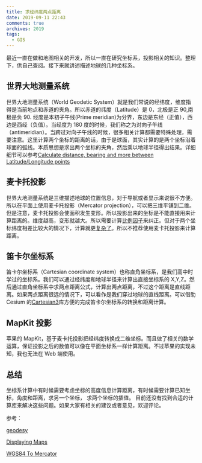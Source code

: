 ```yaml
---
title: 求经纬度两点距离
date: 2019-09-11 22:43
comments: true
archives: 2019
tags:
  - GIS
---
```


最近一直在做和地图相关的开发，所以一直在研究坐标系，投影相关的知识。整理下，供自己查阅。接下来就讲述描述地球的几种坐标系。

## 世界大地测量系统

世界大地测量系统（World Geodetic System）就是我们常说的经纬度，维度指得是当前地点和赤道的夹角。所以赤道的纬度（Latitude）是 0，北极是正 90,南极是负 90.
经度是本初子午线(Prime meridian)为分界，东边是东经（正值），西边是西经（负值）。当经度为 180 度的时候，我们称之为对向子午线（antimeridian）。当跨过对向子午线的时候，很多相关计算都需要特殊处理，需要注意。这里计算两个坐标的距离的话，由于是球面，其实计算的是两个坐标沿着球面的弧线。本质思想是求出两个坐标的夹角，然后乘以地球半径得出结果。详细细节可以参考[Calculate distance, bearing and more between Latitude/Longitude points](http://www.movable-type.co.uk/scripts/latlong.html)

## 麦卡托投影

世界大地测量系统是三维描述地球的位置信息，对于导航或者显示来说很不方便。所以在平面上使用麦卡托投影（Mercator projection），可以把三维平铺到二维。但是注意，麦卡托投影会使面积发生变形。所以投影出来的坐标是不能直接用来计算距离的。维度越高，变形就越大。所以需要计算[比例因子](https://en.wikipedia.org/wiki/Mercator_projection#Scale_factor)来纠正。但对于两个坐标纬度相差比较大的情况下，计算就更[复杂了](https://gis.stackexchange.com/a/93335)。所以不推荐使用麦卡托投影来计算距离。

## 笛卡尔坐标系

笛卡尔坐标系（Cartesian coordinate system）也称直角坐标系，是我们高中时学过的坐标系。我们可以通过经纬度和地球半径来计算出直接坐标系的 X,Y,Z。然后通过直角坐标系中求两点距离公式，计算出两点距离，不过这个距离是直线距离。如果两点距离很远的情况下，可以看作是我们穿过地球的直线距离。可以借助 Cesium 的[Cartesian3](https://cesiumjs.org/Cesium/Build/Documentation/Cartesian3.html)库方便的完成笛卡尔坐标系的转换和距离计算。

## MapKit 投影

苹果的 MapKit，基于麦卡托投影把经纬度转换成二维坐标。而且做了相关的数学运算，保证投影之后的数值可以像在平面坐标系一样计算距离。不过苹果的实现未知，我也无法在 Web 端使用。

## 总结

坐标系计算中有时候需要考虑坐标的高度信息计算距离，有时候需要计算已知坐标，角度和距离，求另一个坐标， 求两个坐标的插值。 目前还没有找到合适的计算库来解决这些问题。如果大家有相关的建议或者意见，欢迎评论。

参考：

[geodesy](https://github.com/chrisveness/geodesy)

[Displaying Maps](https://developer.apple.com/library/archive/documentation/UserExperience/Conceptual/LocationAwarenessPG/MapKit/MapKit.html)

[WGS84 To Mercator](http://epsg.io/transform#s_srs=4326&t_srs=3857)

